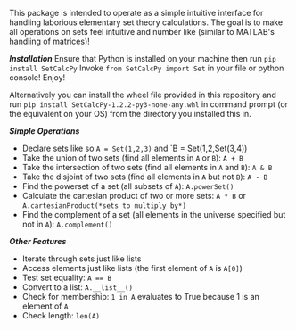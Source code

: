 This package is intended to operate as a simple intuitive interface for handling laborious elementary set theory calculations.
The goal is to make all operations on sets feel intuitive and number like (similar to MATLAB's handling of matrices)!

*********************Installation*********************
Ensure that Python is installed on your machine then run `pip install SetCalcPy`
Invoke `from SetCalcPy import Set` in your file or python console!
Enjoy!

Alternatively you can install the wheel file provided in this repository and run `pip install SetCalcPy-1.2.2-py3-none-any.whl` in command prompt 
(or the equivalent on your OS) from the directory you installed this in.

*********************Simple Operations*********************
+ Declare sets like so `A = Set(1,2,3)` and `B = Set(1,2,Set(3,4))
+ Take the union of two sets (find all elements in `A` or `B`): `A + B`
+ Take the intersection of two sets (find all elements in `A` and `B`): `A & B`
+ Take the disjoint of two sets (find all elements in `A` but not `B`): `A - B`
+ Find the powerset of a set (all subsets of `A`): `A.powerSet()`
+ Calculate the cartesian product of two or more sets: `A * B` or `A.cartesianProduct(*sets to multiply by*)`
+ Find the complement of a set (all elements in the universe specified but not in `A`): `A.complement()`

*********************Other Features*********************
- Iterate through sets just like lists
- Access elements just like lists (the first element of `A` is `A[0]`)
- Test set equality: `A == B`
- Convert to a list: `A.__list__()`
- Check for membership: `1 in A` evaluates to True because 1 is an element of `A`
- Check length: `len(A)`
